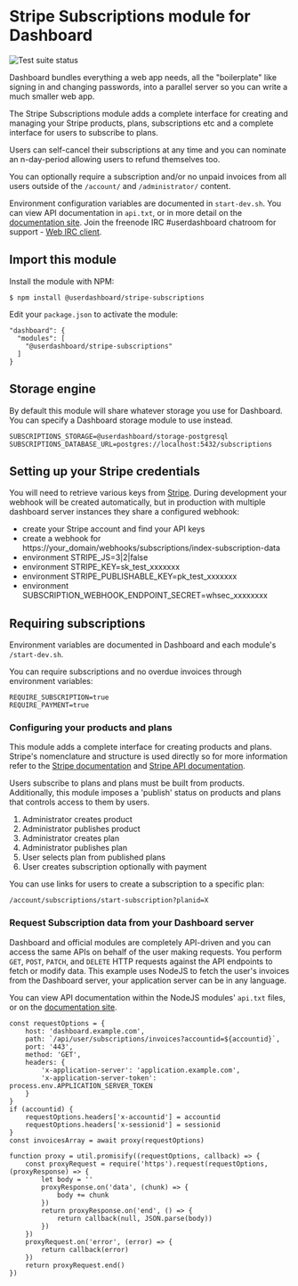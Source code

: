 # Stripe Subscriptions module for Dashboard
![Test suite status](https://github.com/userdashboard/stripe-subscriptions/workflows/test-and-publish/badge.svg?branch=master)

Dashboard bundles everything a web app needs, all the "boilerplate" like signing in and changing passwords, into a parallel server so you can write a much smaller web app.

The Stripe Subscriptions module adds a complete interface for creating and managing your Stripe products, plans, subscriptions etc and a complete interface for users to subscribe to plans.

Users can self-cancel their subscriptions at any time and you can nominate an n-day-period allowing users to refund themselves too.

You can optionally require a subscription and/or no unpaid invoices from all users outside of the `/account/` and `/administrator/` content.

Environment configuration variables are documented in `start-dev.sh`.  You can view API documentation in `api.txt`, or in more detail on the [documentation site](https://userdashboard.github.io/).  Join the freenode IRC #userdashboard chatroom for support - [Web IRC client](https://kiwiirc.com/nextclient/).

## Import this module

Install the module with NPM:

    $ npm install @userdashboard/stripe-subscriptions

Edit your `package.json` to activate the module:

    "dashboard": {
      "modules": [
        "@userdashboard/stripe-subscriptions"
      ]
    }

## Storage engine

By default this module will share whatever storage you use for Dashboard.  You can specify a Dashboard storage module to use instead.

    SUBSCRIPTIONS_STORAGE=@userdashboard/storage-postgresql
    SUBSCRIPTIONS_DATABASE_URL=postgres://localhost:5432/subscriptions

## Setting up your Stripe credentials

You will need to retrieve various keys from [Stripe](https://stripe.com).  During development your webhook will be created automatically, but in production with multiple dashboard server instances they share a configured webhook:

- create your Stripe account and find your API keys
- create a webhook for https://your_domain/webhooks/subscriptions/index-subscription-data 
- environment STRIPE_JS=3|2|false
- environment STRIPE_KEY=sk_test_xxxxxxx
- environment STRIPE_PUBLISHABLE_KEY=pk_test_xxxxxxx
- environment SUBSCRIPTION_WEBHOOK_ENDPOINT_SECRET=whsec_xxxxxxxx

## Requiring subscriptions

Environment variables are documented in Dashboard and each module's `/start-dev.sh`.

You can require subscriptions and no overdue invoices through environment variables:

    REQUIRE_SUBSCRIPTION=true
    REQUIRE_PAYMENT=true

### Configuring your products and plans

This module adds a complete interface for creating products and plans.  Stripe's nomenclature and structure is used directly so for more information refer to the <a href="https://stripe.com/docs">Stripe documentation</a> and <a href="https://stripe.com/docs/api">Stripe API documentation</a>.

Users subscribe to plans and plans must be built from products.  Additionally, this module imposes a 'publish' status on products and plans that controls access to them by users.

1.  Administrator creates product
2.  Administrator publishes product
3.  Administrator creates plan
4.  Administrator publishes plan
5.  User selects plan from published plans
6.  User creates subscription optionally with payment

You can use links for users to create a subscription to a specific plan:

    /account/subscriptions/start-subscription?planid=X

### Request Subscription data from your Dashboard server

Dashboard and official modules are completely API-driven and you can access the same APIs on behalf of the user making requests.  You perform `GET`, `POST`, `PATCH`, and `DELETE` HTTP requests against the API endpoints to fetch or modify data.  This example uses NodeJS to fetch the user's invoices from the Dashboard server, your application server can be in any language.

You can view API documentation within the NodeJS modules' `api.txt` files, or on the [documentation site](https://userdashboard.github.io/stripe-subscriptions-api).

    const requestOptions = {
        host: 'dashboard.example.com',
        path: `/api/user/subscriptions/invoices?accountid=${accountid}`,
        port: '443',
        method: 'GET',
        headers: {
            'x-application-server': 'application.example.com',
            'x-application-server-token': process.env.APPLICATION_SERVER_TOKEN
        }
    }
    if (accountid) {
        requestOptions.headers['x-accountid'] = accountid
        requestOptions.headers['x-sessionid'] = sessionid
    }
    const invoicesArray = await proxy(requestOptions)

    function proxy = util.promisify((requestOptions, callback) => {
        const proxyRequest = require('https').request(requestOptions, (proxyResponse) => {
            let body = ''
            proxyResponse.on('data', (chunk) => {
                body += chunk
            })
            return proxyResponse.on('end', () => {
                return callback(null, JSON.parse(body))
            })
        })
        proxyRequest.on('error', (error) => {
            return callback(error)
        })
        return proxyRequest.end()
    })

